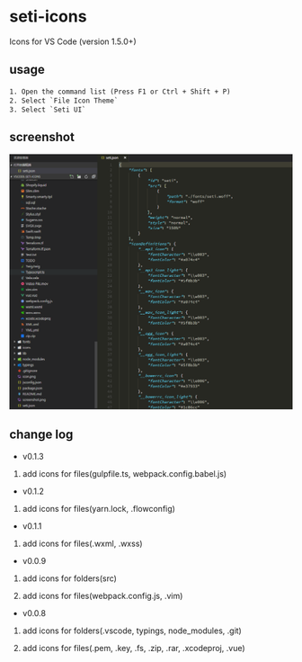 # seti-icons

Icons for VS Code (version 1.5.0+)

## usage 

    1. Open the command list (Press F1 or Ctrl + Shift + P)
    2. Select `File Icon Theme`
    3. Select `Seti UI`

## screenshot

![screenshot](./screenshot.png)

## change log

- v0.1.3

 1. add icons for files(gulpfile.ts, webpack.config.babel.js)

- v0.1.2

 1. add icons for files(yarn.lock, .flowconfig)

- v0.1.1

 1. add icons for files(.wxml, .wxss)

- v0.0.9

 1. add icons for folders(src)

 2. add icons for files(webpack.config.js, .vim)

- v0.0.8 

 1. add icons for folders(.vscode, typings, node_modules, .git)

 2. add icons for files(.pem, .key, .fs, .zip, .rar, .xcodeproj, .vue)